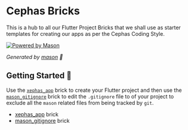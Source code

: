 # Cephas Bricks

This is a hub to all our Flutter Project Bricks that we shall use as starter templates for creating our apps as per the Cephas Coding Style.

[![Powered by Mason](https://img.shields.io/endpoint?url=https%3A%2F%2Ftinyurl.com%2Fmason-badge)](https://github.com/felangel/mason)

_Generated by [mason][1] 🧱_

## Getting Started 🚀

Use the [`xephas_app`][2] brick to create your Flutter project and then use the [`mason_gitignore`][3] brick to edit the `.gitignore` file to of your project to exclude all the `mason` related files from being tracked by `git`.

- [xephas_app][2] brick
- [mason_gitignore][3] brick

[1]: https://github.com/felangel/mason
[2]: https://github.com/capps096github/Cephas-Bricks/tree/master/xephas_app
[3]: https://github.com/capps096github/Cephas-Bricks/tree/master/mason_gitignore
